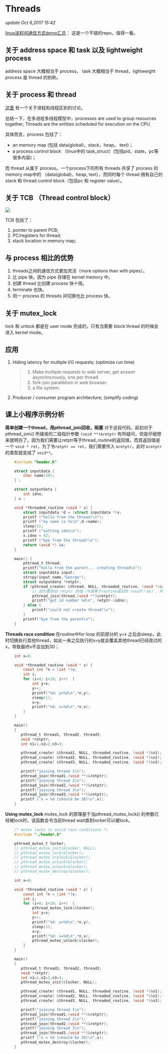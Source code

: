 # Threads

_update Oct 6,2017 15:42_

[linux进程间通信方式demo汇总](https://github.com/clpsz/linux-ipcs)： 这是一个不错的repo，值得一看。

## 关于 address space 和 task 以及 lightweight process

address space 大概相当于 process， task 大概相当于 thread，lightweight process 是 thread 的别称。

## 关于 process 和 thread

[这里](http://community.bittiger.io/topic/434/进程-process-和线程-thread-的区别/3) 有一个关于进程和线程区别的讨论。

总结一下，在多进程多线程模型中，processes are used to group resources together; Threads are the entities scheduled for execution on the CPU.

具体而言，process 包括了：

* an memory map \(包括 data\(global\)，stack，heap， text\)；
* a process control block （linux中的 task\_struct）\(包括pid，state，pc等很多内容\)；

而 thread 从属于 process。一个process下的所有 threads 共享了 process 的 memory map中的 （data\(global\)，heap, text），而同时每个 thread 拥有自己的 stack 和 thread control block（包括pc 和 register value）。

## 关于 TCB （Thread control block）

![](../.gitbook/assets/screen-shot-2017-10-08-at-11.12.25-pm%20%281%29.png)

TCB 包括了：

1. pointer to parent PCB;
2. PC/registers for thread;
3. stack location in memory map;

## 与 process 相比的优势

1. threads之间的通信方式更加灵活（more options than with pipes）。
2. 比 pipe 快，因为 pipe 存储在 kernel memory 中。
3. 创建 thread 比创建 process 快十倍。
4. terminate 也快。
5. 同一 process 的 threads 间切换也比 process 快。

## 关于 mutex\_lock

lock 和 unlock 都是在 user mode 完成的，只有当需要 block thread 的时候会进入 kernel mode。

## 应用

1. Hiding latency for multiple I/O requests; \(optimize run time\)

   > 1. Make multiple requests to web server, get answer asynchronously, one per thread.
   > 2. fork-join parallelism in web browser.
   > 3. a file system.

2. Producer / consumer program architecture; \(simplify coding\)

## 课上小程序示例分析

**简单创建一个thread，用pthread\_join回收，阻塞** 对于这段代码，起初对于 pthread\_join\(\) 所接收的二级指针参数 `(void **)&retptr` 有所疑问，但是仔细想来就明白了。因为我们需要让retptr等于thread\_routine的返回值，而其返回值是一个 `void * ret`，为了令`retptr == ret`，我们需要传入 `&retptr`，此时 `&retptr`的类型就变成了 `void**`。

```c
    #include "header.h"

    struct inputdata {
        char name[20];
    } ;

    struct outputdata {
        int idno;
    } x ;

    void *threaded_routine (void * v) {
        struct inputdata *d = (struct inputdata *)v;
        printf ("hello from the thread!\n");
        printf ("my name is %s\n",d->name);
        sleep(5);
        printf ("setting idno\n");
        x.idno = 42;
        printf ("bye from the thread!\n");
        return (void *) &x;
    }

    main() {
        pthread_t thread;
        printf("hello from the parent... creating thread\n");
        struct inputdata input;
        strcpy(input.name,"George");
        struct outputdata *retptr; 
        if (pthread_create( &thread, NULL, threaded_routine, (void *)&input)==0) {
            // 因为要改动 retptr 的值（令其等于routine返回的（void*）&x）, 所以必须使用二级指针
            pthread_join(thread,(void **)&retptr); 
            printf("got id number %d\n", retptr->idno);
        } else { 
            printf("could not create thread!\n");
        }
        printf("bye from the parent\n");
    }
```

**Threads race condition** 在routine中for loop 的前部分的 y=x 之后会sleep，此时切换执行其他thread，如此一来之后执行的x=y就会覆盖其他thread已经改过的x，导致最终x不会加到30；

```c
    int x=0;

    void *threaded_routine (void * v) {
        const int *n = (int *)v;
        int i;
        for (i=0; i<10; i++)  {
            int y=x;
            y++;
            printf("%d: y=%d\n",*n,y);
            sleep(1);
            x=y;
            printf("%d: x=%d\n",*n,x);
        }
    }

    main()
    {
       pthread_t thread1, thread2, thread3;
       void *retptr;
       int n1=1,n2=2,n3=3;

       pthread_create( &thread1, NULL, threaded_routine, (void *)&n1);
       pthread_create( &thread2, NULL, threaded_routine, (void *)&n2);
       pthread_create( &thread3, NULL, threaded_routine, (void *)&n3);

       printf("joining thread 1\n");
       pthread_join(thread1,(void **)&retptr);
       printf("joining thread 2\n");
       pthread_join(thread2,(void **)&retptr);
       printf("joining thread 3\n");
       pthread_join(thread3,(void **)&retptr);
       printf ("x = %d (should be 30)\n",x);
    }
```

**Using mutex\_lock**  mutex\_lock 的原理基于当pthread\_mutex\_lock\(\) 的参数已经被lock时，该函数会令当前thread wait直到locker可以被lock。

```c
    /* mutex locks to avoid race conditions */
    #include "./header.h"

    pthread_mutex_t locker;
    // pthread_mutex_init(&locker, NULL);
    // pthread_mutex_lock(&locker);
    // pthread_mutex_trylock(&locker);
    // pthread_mutex_unlock(&locker);
    // pthread_mutex_unlock(&locker);
    // pthread_mutex_destroy(&locker);

    int x=0;

    void *threaded_routine (void * v) {
        const int *n = (int *)v;
        int i;
        for (i=0; i<10; i++)  {
            pthread_mutex_lock(&locker);
            int y=x;
            y++;
            printf("%d: y=%d\n",*n,y);
            sleep(1);
            x=y;
            printf("%d: x=%d\n",*n,x);
            pthread_mutex_unlock(&locker);
        }
    }

    main()
    {
       pthread_t thread1, thread2, thread3;
       void *retptr;
       int n1=1,n2=2,n3=3;
       pthread_mutex_init(&locker, NULL);

       pthread_create( &thread1, NULL, threaded_routine, (void *)&n1);
       pthread_create( &thread2, NULL, threaded_routine, (void *)&n2);
       pthread_create( &thread3, NULL, threaded_routine, (void *)&n3);

       printf("joining thread 1\n");
       pthread_join(thread1,(void **)&retptr);
       printf("joining thread 2\n");
       pthread_join(thread2,(void **)&retptr);
       printf("joining thread 3\n");
       pthread_join(thread3,(void **)&retptr);
       printf ("x = %d (should be 30)\n",x);
       pthread_mutex_destroy(&locker);
    }
```

